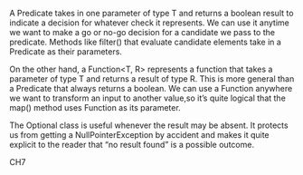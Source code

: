 A Predicate<T> takes in one parameter of type T and returns a boolean result to indicate a decision for whatever check it represents.
We can use it anytime we want to make a go or no-go decision for a candidate we pass to the predicate. Methods like filter() that evaluate candidate elements take in a Predicate as their parameters. 

On the other hand, a Function<T, R> represents a function that takes a parameter of type T and returns a result of type R. This is more general                        than a Predicate that always returns a boolean. We can use a Function anywhere we want to transform an input to another value,so it’s quite logical that the map() method uses Function as its parameter.

The Optional class is useful whenever the result may be absent. It protects us from getting a NullPointerException by accident and makes it quite explicit to the reader that “no result found” is a possible outcome.

CH7

